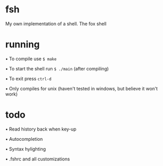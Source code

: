 # fsh
My own implementation of a shell. The fox shell

# running
• To compile use `$ make`

• To start the shell run `$ ./main` (after compiling)

• To exit press `ctrl-d`

• Only compiles for unix (haven't tested in windows, but believe it won't work)


# todo
• Read history back when key-up

• Autocompletion

• Syntax hylighting

• .fshrc and all customizations
